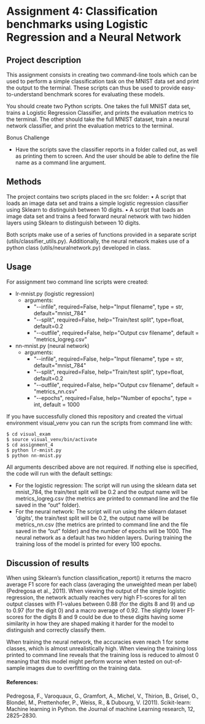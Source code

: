 # Assignment 4: Classification benchmarks using Logistic Regression and a Neural Network

## Project description 
This assignment consists in creating two command-line tools which can be used to perform a simple classification task on the MNIST data set and print the output to the terminal. These scripts can thus be used to provide easy-to-understand benchmark scores for evaluating these models.

You should create two Python scripts. One takes the full MNIST data set, trains a Logistic Regression Classifier, and prints the evaluation metrics to the terminal. The other should take the full MNIST dataset, train a neural network classifier, and print the evaluation metrics to the terminal.

Bonus Challenge
* Have the scripts save the classifier reports in a folder called out, as well as printing them to screen. And the user should be able to define the file name as a command line argument.

## Methods
The project contains two scripts placed in the src folder:
•    A script that loads an image data set and trains a simple logistic regression classifier using Sklearn to distinguish between 10 digits.
•    A script that loads an image data set and trains a feed forward neural network with two hidden layers using Sklearn to distinguish between 10 digits. 

Both scripts make use of a series of functions provided in a separate script (utils/classifier_utils.py). Additionally, the neural network makes use of a python class (utils/neuralnetwork.py) developed in class. 



## Usage

For assignment two command line scripts were created:
* lr-mnist.py (logistic regression)
    * arguments:
        * "--infile", required=False, help="Input filename", type = str, default="mnist_784"
        * "--split", required=False, help="Train/test split", type=float, default=0.2
        * "--outfile", required=False, help="Output csv filename", default = "metrics_logreg.csv"
* nn-mnist.py (neural network)
    * arguments:
        * "--infile", required=False, help="Input filename", type = str, default="mnist_784"
        * "--split", required=False, help="Train/test split", type=float, default=0.2
        * "--outfile", required=False, help="Output csv filename", default = "metrics_nn.csv"
        *  "--epochs", required=False, help="Number of epochs", type = int, default = 1000

If you have successfully cloned this repository and created the virtual environment visual_venv you can run the scripts from command line with:

```
$ cd visual_exam
$ source visual_venv/bin/activate
$ cd assignment_4
$ python lr-mnist.py
$ python nn-mnist.py
```

All arguments described above are not required. If nothing else is specified, the code will run with the default settings:
* For the logistic regression: The script will run using the sklearn data set mnist_784, the train/test split will be 0.2 and the output name will be metrics_logreg.csv (the metrics are printed to command line and the file saved in the “out” folder). 
* For the neural network: The script will run using the sklearn dataset 'digits', the train/test split will be 0.2, the output name will be metrics_nn.csv (the metrics are printed to command line and the file saved in the “out” folder) and the number of epochs will be 1000. The neural network as a default has two hidden layers. During training the training loss of the model is printed for every 100 epochs. 

## Discussion of results
When using Sklearn’s function classification_report() it returns the macro average F1 score for each class (averaging the unweighted mean per label) (Pedregosa et al., 2011). When viewing the output of the simple logistic regression, the network actually reaches very high F1-scores for all ten output classes with F1-values between 0.88 (for the digits 8 and 9) and up to 0.97 (for the digit 0) and a macro average of 0.92. The slightly lower F1-scores for the digits 8 and 9 could be due to these digits having some similarity in how they are shaped making it harder for the model to distinguish and correctly classify them. 

When training the neural network, the accuracies even reach 1 for some classes, which is almost unrealistically high. When viewing the training loss printed to command line reveals that the training loss is reduced to almost 0 meaning that this model might perform worse when tested on out-of-sample images due to overfitting on the training data. 

#### References:
Pedregosa, F., Varoquaux, G., Gramfort, A., Michel, V., Thirion, B., Grisel, O., Blondel, M.,
Prettenhofer, P., Weiss, R., & Dubourg, V. (2011). Scikit-learn: Machine learning in
Python. the Journal of machine Learning research, 12, 2825–2830.


